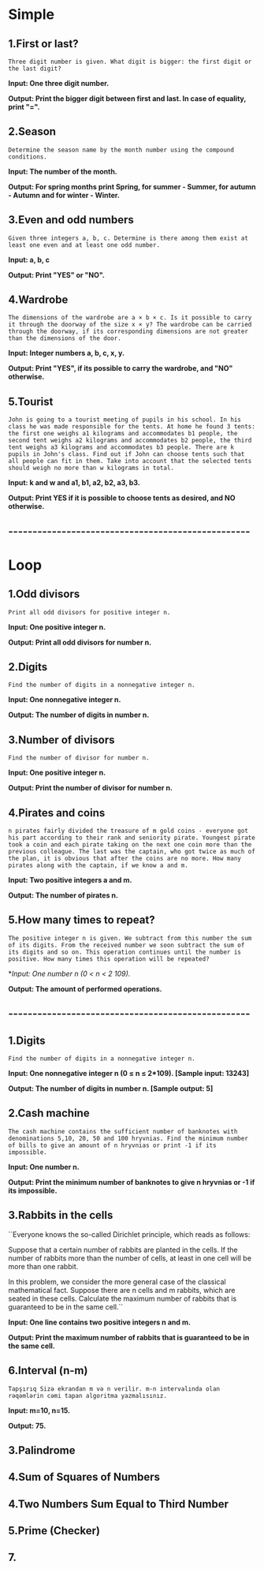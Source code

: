 # Simple
## 1.First or last?
``Three digit number is given. What digit is bigger: the first digit or the last digit?``

**Input: One three digit number.**

**Output: Print the bigger digit between first and last. In case of equality, print "=".**

## 2.Season
``Determine the season name by the month number using the compound conditions.``

**Input: The number of the month.**

**Output: For spring months print Spring, for summer - Summer, for autumn - Autumn and for winter - Winter.**

## 3.Even and odd numbers
``Given three integers a, b, c. Determine is there among them exist at least one even and at least one odd number.``

**Input: a, b, c**

**Output: Print "YES" or "NO".**

## 4.Wardrobe
``The dimensions of the wardrobe are a × b × c. Is it possible to carry it through the doorway of the size x × y? The wardrobe can be carried through the doorway, if its corresponding dimensions are not greater than the dimensions of the door.``

**Input: Integer numbers a, b, c, x, y.**

**Output: Print "YES", if its possible to carry the wardrobe, and "NO" otherwise.**

## 5.Tourist
``John is going to a tourist meeting of pupils in his school. In his class he was made responsible for the tents. At home he found 3 tents: the first one weighs a1 kilograms and accommodates b1 people, the second tent weighs a2 kilograms and accommodates b2 people, the third tent weighs a3 kilograms and accommodates b3 people.
There are k pupils in John's class. Find out if John can choose tents such that all people can fit in them. Take into account that the selected tents should weigh no more than w kilograms in total.``

**Input: k and w and a1, b1, a2, b2, a3, b3.**

**Output: Print YES if it is possible to choose tents as desired, and NO otherwise.**

## --------------------------------------------------
# Loop
## 1.Odd divisors
``Print all odd divisors for positive integer n.``

**Input: One positive integer n.**

**Output: Print all odd divisors for number n.**

## 2.Digits
``Find the number of digits in a nonnegative integer n.``

**Input: One nonnegative integer n.**

**Output: The number of digits in number n.**

## 3.Number of divisors
``Find the number of divisor for number n.``

**Input: One positive integer n.**

**Output: Print the number of divisor for number n.**

## 4.Pirates and coins
``n pirates fairly divided the treasure of m gold coins - everyone got his part according to their rank and seniority pirate. Youngest pirate took a coin and each pirate taking on the next one coin more than the previous colleague. The last was the captain, who got twice as much of the plan, it is obvious that after the coins are no more.
How many pirates along with the captain, if we know a and m. ``

**Input: Two positive integers a and m.**

**Output: The number of pirates n.**

## 5.How many times to repeat?  
``The positive integer n is given. We subtract from this number the sum of its digits. From the received number we soon subtract the sum of its digits and so on. This operation continues until the number is positive. How many times this operation will be repeated?``

**Input: One number n (0 < n < 2 *109).**

**Output: The amount of performed operations.**


## --------------------------------------------------
## 1.Digits
``Find the number of digits in a nonnegative integer n.``

**Input: One nonnegative integer n (0 ≤ n ≤ 2*109). [Sample input: 13243]**

**Output: The number of digits in number n. [Sample output: 5]**

## 2.Cash machine
``The cash machine contains the sufficient number of banknotes with denominations 5,10, 20, 50 and 100 hryvnias. Find the minimum number of bills to give an amount of n hryvnias or print -1 if its impossible. ``

**Input: One number n.**

**Output: Print the minimum number of banknotes to give n hryvnias or -1 if its impossible.**

## 3.Rabbits in the cells

``Everyone knows the so-called Dirichlet principle, which reads as follows:

Suppose that a certain number of rabbits are planted in the cells. If the number of rabbits more than the number of cells, at least in one cell will be more than one rabbit.

In this problem, we consider the more general case of the classical mathematical fact. Suppose there are n cells and m rabbits, which are seated in these cells. Calculate the maximum number of rabbits that is guaranteed to be in the same cell.``

**Input: One line contains two positive integers n and m.**

**Output: Print the maximum number of rabbits that is guaranteed to be in the same cell.**

## 6.Interval (n-m)

``Tapşırıq Sizə ekrandan m və n verilir. m-n intervalında olan rəqəmlərin cəmi tapan algoritma yazmalısınız.``

**Input: m=10, n=15.**

**Output: 75.**

## 3.Palindrome 
## 4.Sum of Squares of Numbers
## 4.Two Numbers Sum Equal to Third Number
## 5.Prime (Checker)
## 7.
